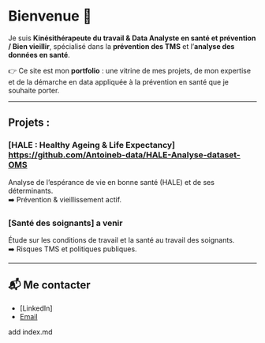 # Bienvenue 👋  

Je suis **Kinésithérapeute du travail & Data Analyste en santé et prévention / Bien vieillir**, spécialisé dans la **prévention des TMS** et l’**analyse des données en santé**.  

👉 Ce site est mon **portfolio** : une vitrine de mes projets, de mon expertise et de la démarche en data appliquée à la prévention en santé que je souhaite porter.  

---

## Projets : 

### [HALE : Healthy Ageing & Life Expectancy]  https://github.com/Antoineb-data/HALE-Analyse-dataset-OMS
Analyse de l’espérance de vie en bonne santé (HALE) et de ses déterminants.  
➡️ Prévention & vieillissement actif.  

### [Santé des soignants] a venir
Étude sur les conditions de travail et la santé au travail des soignants.  
➡️ Risques TMS et politiques publiques.  


---

## 📬 Me contacter  
- [LinkedIn]
- [Email](antoineb.datasante@protonmail.com)  

add index.md
